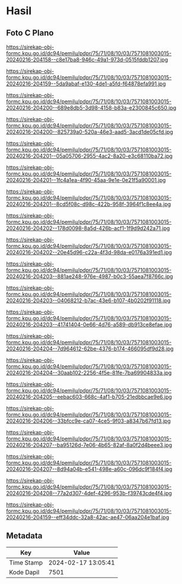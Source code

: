 # Hasil

## Foto C Plano

https://sirekap-obj-formc.kpu.go.id/dc94/pemilu/pdpr/75/71/08/10/03/7571081003015-20240216-204158--c8e17ba8-946c-49a1-973d-0515fddb1207.jpg

https://sirekap-obj-formc.kpu.go.id/dc94/pemilu/pdpr/75/71/08/10/03/7571081003015-20240216-204159--5da9abaf-e130-4de1-a5fd-f64878efa991.jpg

https://sirekap-obj-formc.kpu.go.id/dc94/pemilu/pdpr/75/71/08/10/03/7571081003015-20240216-204200--689e8db5-3d98-4158-b83a-e2300845c650.jpg

https://sirekap-obj-formc.kpu.go.id/dc94/pemilu/pdpr/75/71/08/10/03/7571081003015-20240216-204200--825739a0-520a-46e3-aad5-3acd1de05cfd.jpg

https://sirekap-obj-formc.kpu.go.id/dc94/pemilu/pdpr/75/71/08/10/03/7571081003015-20240216-204201--05a05706-2955-4ac2-8a20-e3c68110ba72.jpg

https://sirekap-obj-formc.kpu.go.id/dc94/pemilu/pdpr/75/71/08/10/03/7571081003015-20240216-204201--1fc4a1ea-4f90-45aa-9e1e-0e21f5a90001.jpg

https://sirekap-obj-formc.kpu.go.id/dc94/pemilu/pdpr/75/71/08/10/03/7571081003015-20240216-204201--8cd5f08c-d98c-422b-958f-3964f1c8ee4a.jpg

https://sirekap-obj-formc.kpu.go.id/dc94/pemilu/pdpr/75/71/08/10/03/7571081003015-20240216-204202--178d0098-8a5d-426b-acf1-1f9d9d242a71.jpg

https://sirekap-obj-formc.kpu.go.id/dc94/pemilu/pdpr/75/71/08/10/03/7571081003015-20240216-204202--20e45d96-c22a-4f3d-98da-e0176a391ed1.jpg

https://sirekap-obj-formc.kpu.go.id/dc94/pemilu/pdpr/75/71/08/10/03/7571081003015-20240216-204203--881ae248-976e-4987-b0c3-55aea7f8766c.jpg

https://sirekap-obj-formc.kpu.go.id/dc94/pemilu/pdpr/75/71/08/10/03/7571081003015-20240216-204203--04068212-b7ac-43e6-b107-4b0202f91118.jpg

https://sirekap-obj-formc.kpu.go.id/dc94/pemilu/pdpr/75/71/08/10/03/7571081003015-20240216-204203--41741404-0e66-4d76-a589-db913ce8efae.jpg

https://sirekap-obj-formc.kpu.go.id/dc94/pemilu/pdpr/75/71/08/10/03/7571081003015-20240216-204204--7d964612-62be-4376-b174-466095df9d28.jpg

https://sirekap-obj-formc.kpu.go.id/dc94/pemilu/pdpr/75/71/08/10/03/7571081003015-20240216-204204--30aab102-2256-4f5e-81fe-7ba69904833a.jpg

https://sirekap-obj-formc.kpu.go.id/dc94/pemilu/pdpr/75/71/08/10/03/7571081003015-20240216-204205--eebac603-668c-4af1-b705-21edbbcae9e6.jpg

https://sirekap-obj-formc.kpu.go.id/dc94/pemilu/pdpr/75/71/08/10/03/7571081003015-20240216-204206--33bfcc9e-ca07-4ce5-9f03-a8347b67fd13.jpg

https://sirekap-obj-formc.kpu.go.id/dc94/pemilu/pdpr/75/71/08/10/03/7571081003015-20240216-204207--ba95126d-7e06-4b65-82af-8a0f2d4beee3.jpg

https://sirekap-obj-formc.kpu.go.id/dc94/pemilu/pdpr/75/71/08/10/03/7571081003015-20240216-204207--8d94a04b-e541-498e-a60c-096dc9f184f4.jpg

https://sirekap-obj-formc.kpu.go.id/dc94/pemilu/pdpr/75/71/08/10/03/7571081003015-20240216-204208--77a2d307-4def-4296-953b-f39743cde4f4.jpg

https://sirekap-obj-formc.kpu.go.id/dc94/pemilu/pdpr/75/71/08/10/03/7571081003015-20240216-204159--eff34ddc-32a8-42ac-ae47-06aa204e1baf.jpg


## Metadata

| Key        | Value               |
| ---------- | ------------------- |
| Time Stamp | 2024-02-17 13:05:41 |
| Kode Dapil | 7501                |



